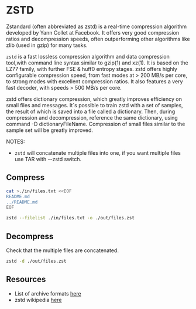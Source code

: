 # ZSTD

Zstandard (often abbreviated as zstd) is a real-time compression algorithm developed by Yann Collet at Facebook. It offers very good compression ratios and decompression speeds, often outperforming other algorithms like zlib (used in gzip) for many tasks.  

`zstd` is a fast lossless compression algorithm and data compression tool,with command line syntax similar to gzip(1) and xz(1). It is based on the LZ77 family, with further FSE & huff0 entropy stages. zstd offers highly configurable compression speed, from fast modes at > 200 MB/s per core, to strong modes with excellent compression ratios. It also features a very fast decoder, with speeds > 500 MB/s per core.  

zstd offers dictionary compression, which greatly improves efficiency on small files and messages. It´s possible to train zstd with a set of samples, the result of which is saved into a file called a dictionary. Then, during compression and decompression, reference the same dictionary, using command -D dictionaryFileName. Compression of small files similar to the sample set will be greatly improved.  

NOTES:

* `zstd` will concatenate multiple files into one, if you want multiple files use TAR with --zstd switch.  

## Compress

```sh
cat >./in/files.txt <<EOF
README.md
../README.md
EOF

zstd --filelist ./in/files.txt -o ./out/files.zst  
```

## Decompress

Check that the multiple files are concatenated.  

```sh
zstd -d ./out/files.zst  
```

## Resources

* List of archive formats [here](https://en.wikipedia.org/wiki/List_of_archive_formats)  
* zstd wikipedia [here](https://en.wikipedia.org/wiki/Zstd)  
